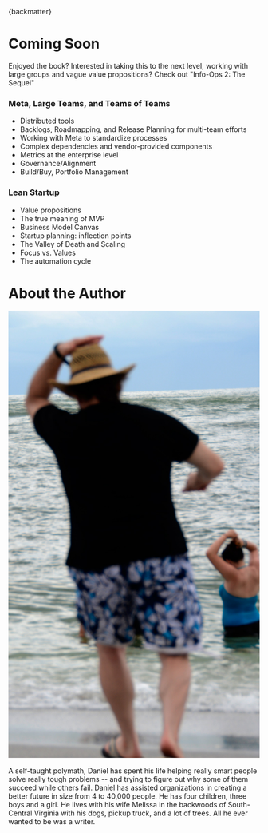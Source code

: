 {backmatter}

# Coming Soon

Enjoyed the book? Interested in taking this to the next level, working with large groups and vague value propositions? Check out "Info-Ops 2: The Sequel"

### Meta, Large Teams, and Teams of Teams

- Distributed tools
- Backlogs, Roadmapping, and Release Planning for multi-team efforts
- Working with Meta to standardize processes
- Complex dependencies and vendor-provided components
- Metrics at the enterprise level 
- Governance/Alignment
- Build/Buy, Portfolio Management

### Lean Startup

- Value propositions
- The true meaning of MVP
- Business Model Canvas 
- Startup planning: inflection points 
- The Valley of Death and Scaling
- Focus vs. Values
- The automation cycle

# About the Author

![Daniel B. Markham](images/daniel-perhaps-author.png)

A self-taught polymath, Daniel has spent his life helping really smart people solve really tough problems -- and trying to figure out why some of them succeed while others fail. Daniel has assisted organizations in creating a better future in size from 4 to 40,000 people. He has four children, three boys and a girl. He lives with his wife Melissa in the backwoods of South-Central Virginia with his dogs, pickup truck, and a lot of trees. All he ever wanted to be was a writer.

